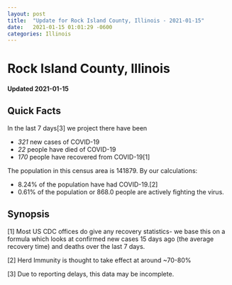 ```yaml
---
layout: post
title:  "Update for Rock Island County, Illinois - 2021-01-15"
date:   2021-01-15 01:01:29 -0600
categories: Illinois
---
```


# Rock Island County, Illinois
#### Updated 2021-01-15

## Quick Facts

In the last 7 days[3] we project there have been
- *321* new cases of COVID-19
- *22* people have died of COVID-19
- *170* people have recovered from COVID-19[1]

The population in this census area is 141879. By our calculations:
- 8.24% of the population have had COVID-19.[2]
- 0.61% of the population or 868.0 people are actively fighting the virus.

## Synopsis




[1] Most US CDC offices do give any recovery statistics- we base this on a formula which looks at confirmed new cases
15 days ago (the average recovery time) and deaths over the last 7 days.

[2] Herd Immunity is thought to take effect at around ~70-80%

[3] Due to reporting delays, this data may be incomplete.
 
    